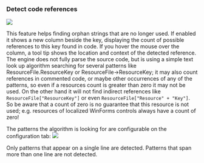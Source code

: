 ### Detect code references
![](Detect%20Code%20References_DetectCodeReferences.png)

This feature helps finding orphan strings that are no longer used. If enabled it shows a new column beside the key, displaying the count of possible references to this key found in code. If you hover the mouse over the column, a tool tip shows the location and context of the detected reference.
The engine does not fully parse the source code, but is using a simple text look up algorithm searching for several patterns like ResourceFile.ResourceKey or ResourceFile->ResourceKey; it may also count references in commented code, or maybe other occurrences of any of the patterns, so even if a resources count is greater than zero it may not be used. 
On the other hand it will not find indirect references like `ResourceFile["ResourceKey"]` or even `ResourceFile["Resource" + "Key"]`. So be aware that a count of zero is no guarantee that this resource is not used; e.g. resources of localized WinForms controls always have a count of zero!

The patterns the algorithm is looking for are configurable on the configuration tab:
![](Detect%20Code%20References_DetectCodeReferencesConfig.png)

Only patterns that appear on a single line are detected. Patterns that span more than one line are not detected.


